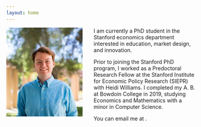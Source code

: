 ```yaml
---
layout: home
---
```


<img src="images/SIEPR_Headshot.jpg" width="40%" align="left" style="padding-right: 30px;">

I am currently a PhD student in the Stanford economics department interested in education, market design, and innovation. 

Prior to joining the Stanford PhD program, I worked as a Predoctoral Research Fellow at the Stanford Institute for Economic Policy Research (SIEPR) with Heidi Williams. I completed my A. B. at Bowdoin College in 2019, studying Economics and Mathematics with a minor in Computer Science.

You can email me at <a title="Email" href="#" data-email_b64="Z3Ntb29yZUBzdGFuZm9yZC5lZHU="></a>.
